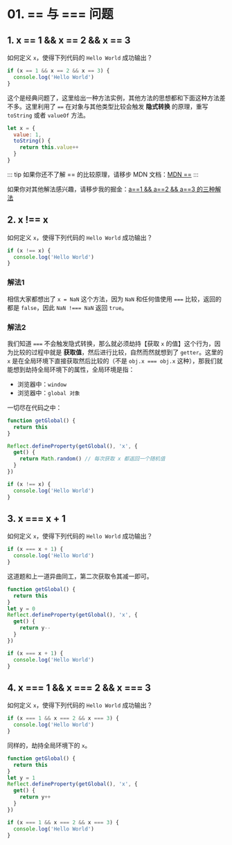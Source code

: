 # 01. == 与 === 问题

## 1. x == 1 && x == 2 && x == 3

如何定义 `x`，使得下列代码的 `Hello World` 成功输出？
```js
if (x == 1 && x == 2 && x == 3) {
  console.log('Hello World')
}
```

这个是经典问题了，这里给出一种方法实例，其他方法的思想都和下面这种方法差不多。这里利用了 `==` 在对象与其他类型比较会触发 **隐式转换** 的原理，重写 `toString` 或者 `valueOf` 方法。

```js
let x = {
  value: 1,
  toString() {
    return this.value++
  }
}
```

::: tip
如果你还不了解 == 的比较原理，请移步 MDN 文档：[MDN ==](https://developer.mozilla.org/zh-CN/docs/Web/JavaScript/Reference/Operators/Equality#%E6%8F%8F%E8%BF%B0)
:::

如果你对其他解法感兴趣，请移步我的掘金：[a==1 && a==2 && a==3 的三种解法](https://juejin.cn/post/7087507873189593102)

## 2. x !== x

如何定义 `x`，使得下列代码的 `Hello World` 成功输出？
```js
if (x !== x) {
  console.log('Hello World')
}
```

### 解法1

相信大家都想出了 `x = NaN` 这个方法，因为 `NaN` 和任何值使用 `===` 比较，返回的都是 `false`，因此 `NaN !=== NaN` 返回 `true`。

### 解法2

我们知道 `===` 不会触发隐式转换，那么就必须劫持【获取 `x` 的值】这个行为，因为比较的过程中就是 **获取值**，然后进行比较，自然而然就想到了 `getter`。这里的 `x` 是在全局环境下直接获取然后比较的（不是 `obj.x === obj.x` 这种），那我们就能想到劫持全局环境下的属性，全局环境是指：
- 浏览器中：`window`
- 浏览器中：`global 对象`

一切尽在代码之中：
```js
function getGlobal() {
  return this
}

Reflect.defineProperty(getGlobal(), 'x', {
  get() {
    return Math.random() // 每次获取 x 都返回一个随机值
  }
})

if (x !== x) {
  console.log('Hello World')
}
```

## 3. x === x + 1

如何定义 `x`，使得下列代码的 `Hello World` 成功输出？
```js
if (x === x + 1) {
  console.log('Hello World')
}
```

这道题和上一道异曲同工，第二次获取令其减一即可。
```js
function getGlobal() {
  return this
}
let y = 0
Reflect.defineProperty(getGlobal(), 'x', {
  get() {
    return y--
  }
})

if (x === x + 1) {
  console.log('Hello World')
}
```

## 4. x === 1 && x === 2 && x === 3

如何定义 `x`，使得下列代码的 `Hello World` 成功输出？
```js
if (x === 1 && x === 2 && x === 3) {
  console.log('Hello World')
}
```

同样的，劫持全局环境下的 `x`。

```js
function getGlobal() {
  return this
}
let y = 1
Reflect.defineProperty(getGlobal(), 'x', {
  get() {
    return y++
  }
})

if (x === 1 && x === 2 && x === 3) {
  console.log('Hello World')
}
```
